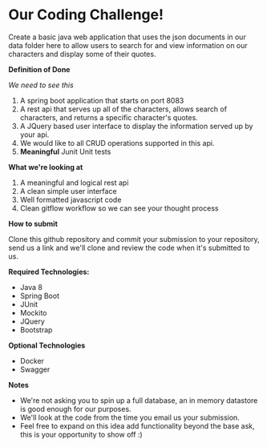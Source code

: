 # Our Coding Challenge!

Create a basic java web application that uses the json documents in our data folder here to allow users to search for and view information on our characters and display some of their quotes.

**Definition of Done**

_We need to see this_

1. A spring boot application that starts on port 8083
1. A rest api that serves up all of the characters, allows search of characters, and returns a specific character's quotes.
1. A JQuery based user interface to display the information served up by your api.
1. We would like to all CRUD operations supported in this api.
1. __Meaningful__ Junit Unit tests 

**What we're looking at**
1. A meaningful and logical rest api
1. A clean simple user interface
1. Well formatted javascript code
1. Clean gitflow workflow so we can see your thought process

**How to submit**

Clone this github repository and commit your submission to your repository, send us a link and we'll clone and review the code when it's submitted to us.

**Required Technologies:**

* Java 8
* Spring Boot 
* JUnit
* Mockito
* JQuery
* Bootstrap

**Optional Technologies**

* Docker
* Swagger

**Notes**

* We're not asking you to spin up a full database, an in memory datastore is good enough for our purposes.
* We'll look at the code from the time you email us your submission.
* Feel free to expand on this idea add functionality beyond the base ask, this is your opportunity to show off :)
